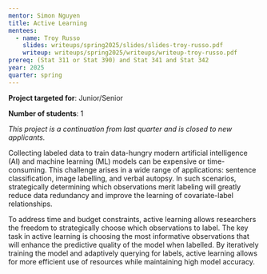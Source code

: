 ```yaml
---
mentor: Simon Nguyen
title: Active Learning
mentees:
  - name: Troy Russo
    slides: writeups/spring2025/slides/slides-troy-russo.pdf
    writeup: writeups/spring2025/writeups/writeup-troy-russo.pdf
prereq: (Stat 311 or Stat 390) and Stat 341 and Stat 342
year: 2025
quarter: spring
---
```


**Project targeted for**: Junior/Senior

**Number of students**: 1

*This project is a continuation from last quarter and is closed to new applicants.*

Collecting labeled data to train data-hungry modern artificial intelligence (AI) and machine learning (ML) models can be expensive or time-consuming. This challenge arises in a wide range of applications: sentence classification, image labelling, and verbal autopsy. In such scenarios, strategically determining which observations merit labeling will greatly reduce data redundancy and improve the learning of covariate-label relationships.

To address time and budget constraints, active learning allows researchers the freedom to strategically choose which observations to label. The key task in active learning is choosing the most informative observations that will enhance the predictive quality of the model when labelled. By iteratively training the model and adaptively querying for labels, active learning allows for more efficient use of resources while maintaining high model accuracy.